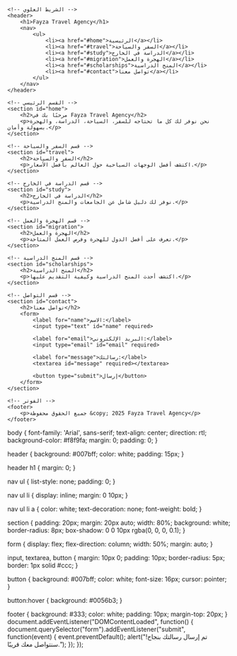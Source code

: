 <!DOCTYPE html>
<html lang="ar">
<head>
    <meta charset="UTF-8">
    <meta name="viewport" content="width=device-width, initial-scale=1.0">
    <title>Fayza Travel Agency</title>
    <link rel="stylesheet" href="style.css">
</head>
<body>

    <!-- الشريط العلوي -->
    <header>
        <h1>Fayza Travel Agency</h1>
        <nav>
            <ul>
                <li><a href="#home">الرئيسية</a></li>
                <li><a href="#travel">السفر والسياحة</a></li>
                <li><a href="#study">الدراسة في الخارج</a></li>
                <li><a href="#migration">الهجرة والعمل</a></li>
                <li><a href="#scholarships">المنح الدراسية</a></li>
                <li><a href="#contact">تواصل معنا</a></li>
            </ul>
        </nav>
    </header>

    <!-- القسم الرئيسي -->
    <section id="home">
        <h2>مرحبًا بك في Fayza Travel Agency</h2>
        <p>نحن نوفر لك كل ما تحتاجه للسفر، السياحة، الدراسة، والهجرة بسهولة وأمان.</p>
    </section>

    <!-- قسم السفر والسياحة -->
    <section id="travel">
        <h2>السفر والسياحة</h2>
        <p>اكتشف أفضل الوجهات السياحية حول العالم بأفضل الأسعار.</p>
    </section>

    <!-- قسم الدراسة في الخارج -->
    <section id="study">
        <h2>الدراسة في الخارج</h2>
        <p>نوفر لك دليل شامل عن الجامعات والمنح الدراسية.</p>
    </section>

    <!-- قسم الهجرة والعمل -->
    <section id="migration">
        <h2>الهجرة والعمل</h2>
        <p>تعرف على أفضل الدول للهجرة وفرص العمل المتاحة.</p>
    </section>

    <!-- قسم المنح الدراسية -->
    <section id="scholarships">
        <h2>المنح الدراسية</h2>
        <p>اكتشف أحدث المنح الدراسية وكيفية التقديم عليها.</p>
    </section>

    <!-- قسم التواصل -->
    <section id="contact">
        <h2>تواصل معنا</h2>
        <form>
            <label for="name">الاسم:</label>
            <input type="text" id="name" required>
            
            <label for="email">البريد الإلكتروني:</label>
            <input type="email" id="email" required>
            
            <label for="message">رسالتك:</label>
            <textarea id="message" required></textarea>
            
            <button type="submit">إرسال</button>
        </form>
    </section>

    <!-- الفوتر -->
    <footer>
        <p>جميع الحقوق محفوظة &copy; 2025 Fayza Travel Agency</p>
    </footer>

</body>
</html>
body {
    font-family: 'Arial', sans-serif;
    text-align: center;
    direction: rtl;
    background-color: #f8f9fa;
    margin: 0;
    padding: 0;
}

header {
    background: #007bff;
    color: white;
    padding: 15px;
}

header h1 {
    margin: 0;
}

nav ul {
    list-style: none;
    padding: 0;
}

nav ul li {
    display: inline;
    margin: 0 10px;
}

nav ul li a {
    color: white;
    text-decoration: none;
    font-weight: bold;
}

section {
    padding: 20px;
    margin: 20px auto;
    width: 80%;
    background: white;
    border-radius: 8px;
    box-shadow: 0 0 10px rgba(0, 0, 0, 0.1);
}

form {
    display: flex;
    flex-direction: column;
    width: 50%;
    margin: auto;
}

input, textarea, button {
    margin: 10px 0;
    padding: 10px;
    border-radius: 5px;
    border: 1px solid #ccc;
}

button {
    background: #007bff;
    color: white;
    font-size: 16px;
    cursor: pointer;
}

button:hover {
    background: #0056b3;
}

footer {
    background: #333;
    color: white;
    padding: 10px;
    margin-top: 20px;
}
document.addEventListener("DOMContentLoaded", function() {
    document.querySelector("form").addEventListener("submit", function(event) {
        event.preventDefault();
        alert("تم إرسال رسالتك بنجاح! سنتواصل معك قريبًا.");
    });
});
